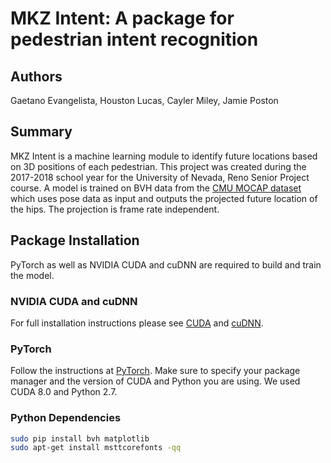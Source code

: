 # MKZ Intent: A package for pedestrian intent recognition

## Authors 
Gaetano Evangelista, Houston Lucas, Cayler Miley, Jamie Poston

## Summary
MKZ Intent is a machine learning module to identify future locations based on 3D positions of each pedestrian. This project was created during the 2017-2018 school year for the University of Nevada, Reno Senior Project course. A model is trained on BVH data from the [CMU MOCAP dataset](http://mocap.cs.cmu.edu/) which uses pose data as input and outputs the projected future location of the hips. The projection is frame rate independent.

## Package Installation
PyTorch as well as NVIDIA CUDA and cuDNN are required to build and train the model.

### NVIDIA CUDA and cuDNN
For full installation instructions please see [CUDA](http://docs.nvidia.com/cuda/cuda-installation-guide-linux/#axzz4VZnqTJ2A) and [cuDNN](https://developer.nvidia.com/cudnn). 

### PyTorch
Follow the instructions at [PyTorch](http://pytorch.org/). Make sure to specify your package manager and the version of CUDA and Python you are using. We used CUDA 8.0 and Python 2.7.

### Python Dependencies
```bash
sudo pip install bvh matplotlib
sudo apt-get install msttcorefonts -qq
```